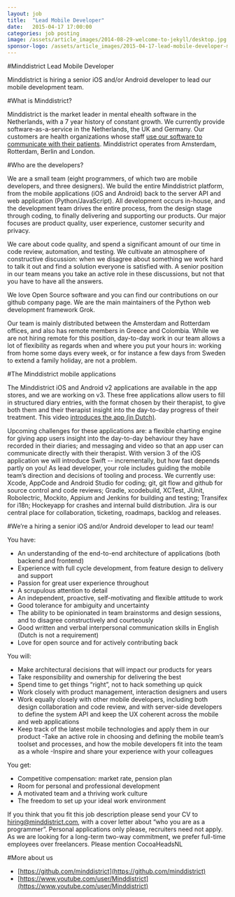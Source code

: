 ```yaml
---
layout: job
title:  "Lead Mobile Developer"
date:   2015-04-17 17:00:00
categories: job posting
image: /assets/article_images/2014-08-29-welcome-to-jekyll/desktop.jpg
sponsor-logo: /assets/article_images/2015-04-17-lead-mobile-developer-minddistrict/minddistrict.png
---
```


#Minddistrict Lead Mobile Developer

Minddistrict is hiring a senior iOS and/or Android developer to lead our mobile development team.

#What is Minddistrict?

Minddistrict is the market leader in mental ehealth software in the Netherlands, with a 7 year history of constant growth. We currently provide software-as-a-service in the Netherlands, the UK and Germany. Our customers are health organizations whose staff [use our software to communicate with their patients](https://www.youtube.com/watch?v=8BlMEeny66g). Minddistrict operates from Amsterdam, Rotterdam, Berlin and London. 

#Who are the developers?

We are a small team (eight programmers, of which two are mobile developers, and three designers). We build the entire Minddistrict platform, from the mobile applications (iOS and Android) back to the server API and web application (Python/JavaScript). All development occurs in-house, and the development team drives the entire process, from the design stage through coding, to finally delivering and supporting our products. Our major focuses are product quality, user experience, customer security and privacy.

We care about code quality, and spend a significant amount of our time in code review, automation, and testing. We cultivate an atmosphere of constructive discussion: when we disagree about something we work hard to talk it out and find a solution everyone is satisfied with. A senior position in our team means you take an active role in these discussions, but not that you have to have all the answers.

We love Open Source software and you can find our contributions on our github company page. We are the main maintainers of the Python web development framework Grok.

Our team is mainly distributed between the Amsterdam and Rotterdam offices, and also has remote members in Greece and Colombia. While we are not hiring remote for this position, day-to-day work in our team allows a lot of flexibility as regards when and where you put your hours in: working from home some days every week, or for instance a few days from Sweden to extend a family holiday, are not a problem.

#The Minddistrict mobile applications

The Minddistrict iOS and Android v2 applications are available in the app stores, and we are working on v3. These free applications allow users to fill in structured diary entries, with the format chosen by their therapist, to give both them and their therapist insight into the day-to-day progress of their treatment. This video [introduces the app (in Dutch)](https://www.youtube.com/watch?v=HzGJ231TkLo).

Upcoming challenges for these applications are: a flexible charting engine for giving app users insight into the day-to-day behaviour they have recorded in their diaries; and messaging and video so that an app user can communicate directly with their therapist. With version 3 of the iOS application we will introduce Swift -- incrementally, but how fast depends partly on you!
As lead developer, your role includes guiding the mobile team’s direction and decisions of tooling and process. We currently use: Xcode, AppCode and Android Studio for coding; git, git flow and github for source control and code reviews; Gradle, xcodebuild, XCTest, JUnit, Robolectric, Mockito, Appium and Jenkins for building and testing; Transifex for i18n; Hockeyapp for crashes and internal build distribution. Jira is our central place for collaboration, ticketing, roadmaps, backlog and releases.

#We’re a hiring a senior iOS and/or Android developer to lead our team!

You have:

- An understanding of the end-to-end architecture of applications (both backend and frontend)
- Experience with full cycle development, from feature design to delivery and support
- Passion for great user experience throughout
- A scrupulous attention to detail
- An independent, proactive, self-motivating and flexible attitude to work
- Good tolerance for ambiguity and uncertainty
- The ability to be opinionated in team brainstorms and design sessions, and to disagree constructively and courteously
- Good written and verbal interpersonal communication skills in English (Dutch is not a requirement)
- Love for open source and for actively contributing back

You will:

- Make architectural decisions that will impact our products for years
- Take responsibility and ownership for delivering the best
- Spend time to get things “right”, not to hack something up quick
- Work closely with product management, interaction designers and users
- Work equally closely with other mobile developers, including both design collaboration and code review, and with server-side developers to define the system API and keep the UX coherent across the mobile and web applications
- Keep track of the latest mobile technologies and apply them in our product
-Take an active role in choosing and defining the mobile team’s toolset and processes, and how the mobile developers fit into the team as a whole
-Inspire and share your experience with your colleagues

You get:

- Competitive compensation: market rate, pension plan
- Room for personal and professional development
- A motivated team and a thriving work culture
- The freedom to set up your ideal work environment

If you think that you fit this job description please send your CV to hiring@minddistrict.com, with a cover letter about “who you are as a programmer”. Personal applications only please, recruiters need not apply. As we are looking for a long-term two-way commitment, we prefer full-time employees over freelancers. Please mention CocoaHeadsNL


#More about us
- [https://github.com/minddistrict](https://github.com/minddistrict)
- [https://www.youtube.com/user/Minddistrict](https://www.youtube.com/user/Minddistrict)


